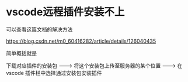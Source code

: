 # vscode远程插件安装不上

可以查看这篇文档的解决方法

<https://blog.csdn.net/m0_60416282/article/details/126040435>

简单概括就是

下载对应插件的安装包 ---> 将这个安装包上传至服务器的某个位置 ---> 在 vscode 插件栏中选择通过安装包安装插件
